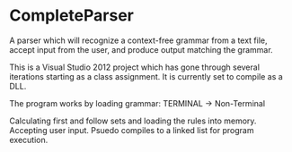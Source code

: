 CompleteParser
==============

A parser which will recognize a context-free grammar from a text file, accept input from the user, and produce output matching the grammar.

This is a Visual Studio 2012 project which has gone through several iterations starting as a class assignment. It is currently set to compile as a DLL.

The program works by loading grammar:
TERMINAL -> Non-Terminal

Calculating first and follow sets and loading the rules into memory.
Accepting user input.
Psuedo compiles to a linked list for program execution.
